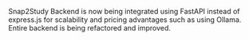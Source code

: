 Snap2Study Backend is now being integrated using FastAPI instead of express.js for scalability and pricing advantages such as using Ollama. Entire backend is being refactored and improved.
